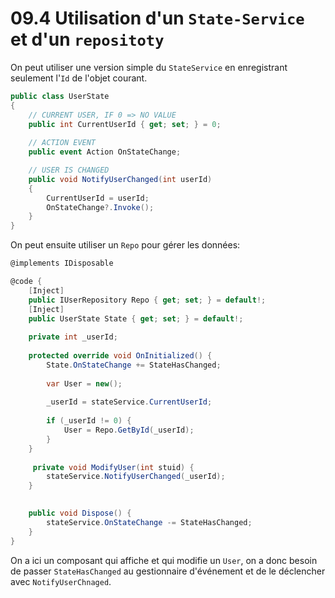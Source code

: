 # 09.4 Utilisation d'un `State-Service` et d'un `repositoty`

On peut utiliser une version simple du `StateService` en enregistrant seulement l'`Id` de l'objet courant.

```cs
public class UserState
{
    // CURRENT USER, IF 0 => NO VALUE 
    public int CurrentUserId { get; set; } = 0;
    
    // ACTION EVENT
    public event Action OnStateChange;

    // USER IS CHANGED
    public void NotifyUserChanged(int userId)
    {
        CurrentUserId = userId;
        OnStateChange?.Invoke();
    }
}
```

On peut ensuite utiliser un `Repo` pour gérer les données:

```cs
@implements IDisposable

@code {
    [Inject]
    public IUserRepository Repo { get; set; } = default!;
    [Inject] 
    public UserState State { get; set; } = default!;
    
    private int _userId;
    
    protected override void OnInitialized() {
        State.OnStateChange += StateHasChanged;
        
        var User = new();
        
        _userId = stateService.CurrentUserId;
        
        if (_userId != 0) {
            User = Repo.GetById(_userId);
        }
    }
    
     private void ModifyUser(int stuid) {
        stateService.NotifyUserChanged(_userId);
    }

    
    public void Dispose() {
        stateService.OnStateChange -= StateHasChanged;
    }
}
```

On a ici un composant qui affiche et qui modifie un `User`, on a donc besoin de passer `StateHasChanged` au gestionnaire d'événement et de le déclencher avec `NotifyUserChnaged`.